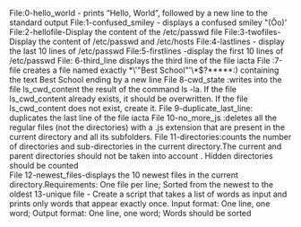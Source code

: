 File:0-hello_world - prints “Hello, World”, followed by a new line to the standard output
File:1-confused_smiley - displays a confused smiley "(Ôo)'
File:2-hellofile-Display the content of the /etc/passwd file
File:3-twofiles-Display the content of /etc/passwd and /etc/hosts
File:4-lastlines - display the last 10 lines of /etc/passwd
File:5-firstlines -display the first 10 lines of /etc/passwd
File: 6-third_line displays the third line of the file iacta
File :7-file creates a file named exactly \*\\'"Best School"\'\\*$\?\*\*\*\*\*:) containing the text Best School ending by a new line
File 8-cwd_state :writes into the file ls_cwd_content the result of the command ls -la. If the file ls_cwd_content already exists, it should be overwritten. If the file ls_cwd_content does not exist, create it.
File 9-duplicate_last_line: duplicates the last line of the file iacta
File 10-no_more_js :deletes all the regular files (not the directories) with a .js extension that are present in the current directory and all its subfolders.
File 11-directories:counts the number of directories and sub-directories in the current directory.The current and parent directories should not be taken into account . Hidden directories should be counted	
File 12-newest_files-displays the 10 newest files in the current directory.Requirements:  One file per line; Sorted from the newest to the oldest
13-unique file - Create a script that takes a list of words as input and prints only words that appear exactly once. Input format: One line, one word; Output format: One line, one word;     Words should be sorted

